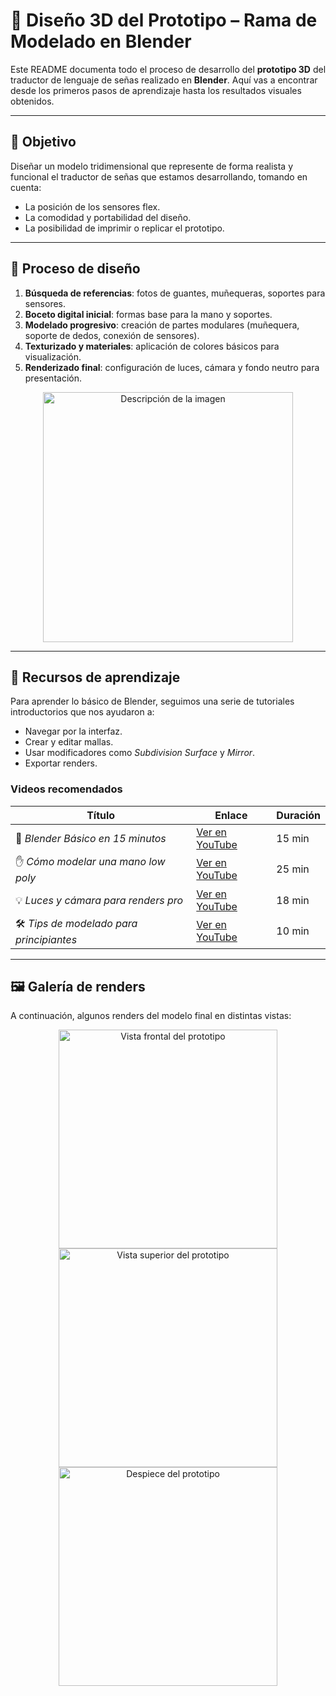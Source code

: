 # 🧱 Diseño 3D del Prototipo – Rama de Modelado en Blender

Este README documenta todo el proceso de desarrollo del **prototipo 3D** del traductor de lenguaje de señas realizado en **Blender**. Aquí vas a encontrar desde los primeros pasos de aprendizaje hasta los resultados visuales obtenidos.

---

## 🧠 Objetivo

Diseñar un modelo tridimensional que represente de forma realista y funcional el traductor de señas que estamos desarrollando, tomando en cuenta:

- La posición de los sensores flex.
- La comodidad y portabilidad del diseño.
- La posibilidad de imprimir o replicar el prototipo.

---

## 🧪 Proceso de diseño

1. **Búsqueda de referencias**: fotos de guantes, muñequeras, soportes para sensores.
2. **Boceto digital inicial**: formas base para la mano y soportes.
3. **Modelado progresivo**: creación de partes modulares (muñequera, soporte de dedos, conexión de sensores).
4. **Texturizado y materiales**: aplicación de colores básicos para visualización.
5. **Renderizado final**: configuración de luces, cámara y fondo neutro para presentación.

<div align="center">
  <img src="https://www.stanfordchildrens.org/content-public/topic/images/97/126197.gif" alt="Descripción de la imagen" width="400"/>
</div>

 
---

## 🎥 Recursos de aprendizaje

Para aprender lo básico de Blender, seguimos una serie de tutoriales introductorios que nos ayudaron a:

- Navegar por la interfaz.
- Crear y editar mallas.
- Usar modificadores como *Subdivision Surface* y *Mirror*.
- Exportar renders.

### Videos recomendados

| Título | Enlace | Duración |
|-------|--------|----------|
| 🧭 *Blender Básico en 15 minutos* | [Ver en YouTube](https://www.youtube.com/watch?v=TPrnSACiTJ4) | 15 min |
| ✋ *Cómo modelar una mano low poly* | [Ver en YouTube](https://www.youtube.com/watch?v=9RyBq10cTYE) | 25 min |
| 💡 *Luces y cámara para renders pro* | [Ver en YouTube](https://www.youtube.com/watch?v=O9zMt4KxPvs) | 18 min |
| 🛠️ *Tips de modelado para principiantes* | [Ver en YouTube](https://www.youtube.com/watch?v=VT5oZndzj68) | 10 min |

---

## 🖼️ Galería de renders

A continuación, algunos renders del modelo final en distintas vistas:

<div align="center">
  <img src="./renders/vista-frontal.png" width="350" alt="Vista frontal del prototipo"/>
  <img src="./renders/vista-superior.png" width="350" alt="Vista superior del prototipo"/>
  <img src="./renders/despiece.png" width="350" alt="Despiece del prototipo"/>
</div>


